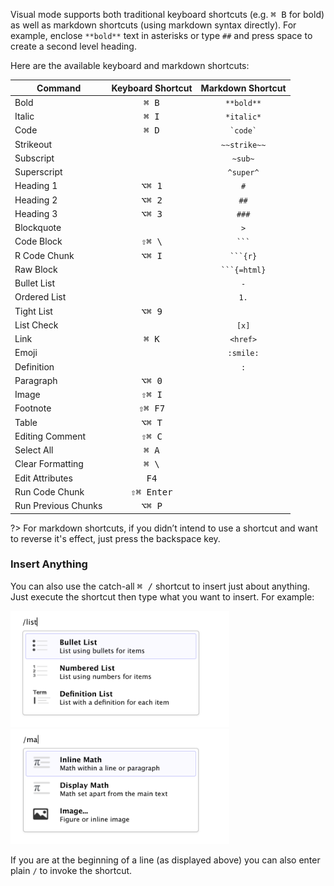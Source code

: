 <!-- -*- mode: gfm -*- -->

Visual mode supports both traditional keyboard shortcuts (e.g. <kbd>⌘ B</kbd> for bold) as well as markdown shortcuts (using markdown syntax directly). For example, enclose `**bold**` text in asterisks or type `##` and press space to create a second level heading.

Here are the available keyboard and markdown shortcuts:

| Command             |  Keyboard Shortcut  |   Markdown Shortcut  |
|---------------------|:-------------------:|:--------------------:|
| Bold                |    <kbd>⌘ B</kbd>   |      `**bold**`      |
| Italic              |    <kbd>⌘ I</kbd>   |      `*italic*`      |
| Code                |    <kbd>⌘ D</kbd>   |     `` `code` ``     |
| Strikeout           |                     |     `~~strike~~`     |
| Subscript           |                     |        `~sub~`       |
| Superscript         |                     |       `^super^`      |
| Heading 1           |   <kbd>⌥⌘ 1</kbd>   |          `#`         |
| Heading 2           |   <kbd>⌥⌘ 2</kbd>   |         `##`         |
| Heading 3           |   <kbd>⌥⌘ 3</kbd>   |         `###`        |
| Blockquote          |                     |          `>`         |
| Code Block          |   <kbd>⇧⌘ \\</kbd>  |     ```` ``` ````    |
| R Code Chunk        |   <kbd>⌥⌘ I</kbd>   |   ```` ```{r} ````   |
| Raw Block           |                     | ```` ```{=html} ```` |
| Bullet List         |                     |          `-`         |
| Ordered List        |                     |         `1.`         |
| Tight List          |   <kbd>⌥⌘ 9</kbd>   |                      |
| List Check          |                     |         `[x]`        |
| Link                |    <kbd>⌘ K</kbd>   |       `<href>`       |
| Emoji               |                     |       `:smile:`      |
| Definition          |                     |          `:`         |
| Paragraph           |   <kbd>⌥⌘ 0</kbd>   |                      |
| Image               |   <kbd>⇧⌘ I</kbd>   |                      |
| Footnote            |   <kbd>⇧⌘ F7</kbd>  |                      |
| Table               |   <kbd>⌥⌘ T</kbd>   |                      |
| Editing Comment     |   <kbd>⇧⌘ C</kbd>   |                      |
| Select All          |    <kbd>⌘ A</kbd>   |                      |
| Clear Formatting    |   <kbd>⌘ \\</kbd>   |                      |
| Edit Attributes     |    <kbd>F4</kbd>    |                      |
| Run Code Chunk      | <kbd>⇧⌘ Enter</kbd> |                      |
| Run Previous Chunks |   <kbd>⌥⌘ P</kbd>   |                      |

?\> For markdown shortcuts, if you didn’t intend to use a shortcut and want to reverse it's effect, just press the backspace key.

### Insert Anything

You can also use the catch-all <kbd>⌘ /</kbd> shortcut to insert just about anything. Just execute the shortcut then type what you want to insert. For example:

<img src="images/visual-editing-omni-list.png" style="display: inline-block" width="350"/>

<img src="images/visual-editing-omni-math.png" style="display: inline-block" width="350"/>

If you are at the beginning of a line (as displayed above) you can also enter plain `/` to invoke the shortcut.
